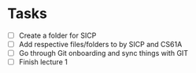 # Tasks
- [ ] Create a folder for SICP
- [ ] Add respective files/folders to by SICP and CS61A
- [ ] Go through Git onboarding and sync things with GIT
- [ ] Finish lecture 1